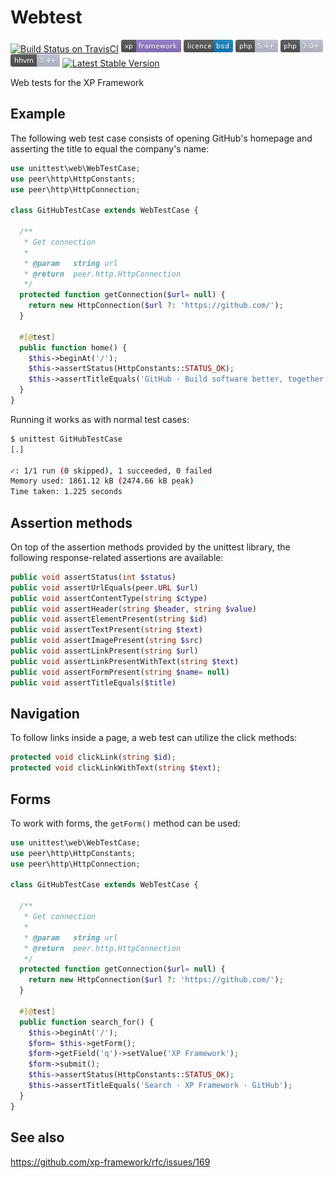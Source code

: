 Webtest
=======

[![Build Status on TravisCI](https://secure.travis-ci.org/xp-framework/webtest.svg)](http://travis-ci.org/xp-framework/webtest)
[![XP Framework Module](https://raw.githubusercontent.com/xp-framework/web/master/static/xp-framework-badge.png)](https://github.com/xp-framework/core)
[![BSD Licence](https://raw.githubusercontent.com/xp-framework/web/master/static/licence-bsd.png)](https://github.com/xp-framework/core/blob/master/LICENCE.md)
[![Required PHP 5.4+](https://raw.githubusercontent.com/xp-framework/web/master/static/php-5_4plus.png)](http://php.net/)
[![Supports PHP 7.0+](https://raw.githubusercontent.com/xp-framework/web/master/static/php-7_0plus.png)](http://php.net/)
[![Supports HHVM 3.4+](https://raw.githubusercontent.com/xp-framework/web/master/static/hhvm-3_4plus.png)](http://hhvm.com/)
[![Latest Stable Version](https://poser.pugx.org/xp-framework/webtest/version.png)](https://packagist.org/packages/xp-framework/webtest)

Web tests for the XP Framework

Example
-------
The following web test case consists of opening GitHub's homepage and asserting the title to equal the company's name:

```php
use unittest\web\WebTestCase;
use peer\http\HttpConstants;
use peer\http\HttpConnection;

class GitHubTestCase extends WebTestCase {

  /**
   * Get connection
   *
   * @param   string url
   * @return  peer.http.HttpConnection
   */
  protected function getConnection($url= null) {
    return new HttpConnection($url ?: 'https://github.com/');
  }

  #[@test]
  public function home() {
    $this->beginAt('/');
    $this->assertStatus(HttpConstants::STATUS_OK);
    $this->assertTitleEquals('GitHub · Build software better, together.');
  }
}
```

Running it works as with normal test cases:

```sh
$ unittest GitHubTestCase
[.]

✓: 1/1 run (0 skipped), 1 succeeded, 0 failed
Memory used: 1861.12 kB (2474.66 kB peak)
Time taken: 1.225 seconds
```

Assertion methods
-----------------
On top of the assertion methods provided by the unittest library, the following response-related assertions are available:

```php
public void assertStatus(int $status)
public void assertUrlEquals(peer.URL $url)
public void assertContentType(string $ctype)
public void assertHeader(string $header, string $value)
public void assertElementPresent(string $id)
public void assertTextPresent(string $text)
public void assertImagePresent(string $src)
public void assertLinkPresent(string $url)
public void assertLinkPresentWithText(string $text)
public void assertFormPresent(string $name= null)
public void assertTitleEquals($title)
```

Navigation
----------
To follow links inside a page, a web test can utilize the click methods:

```php
protected void clickLink(string $id);
protected void clickLinkWithText(string $text);
```

Forms
-----
To work with forms, the `getForm()` method can be used:

```php
use unittest\web\WebTestCase;
use peer\http\HttpConstants;
use peer\http\HttpConnection;

class GitHubTestCase extends WebTestCase {

  /**
   * Get connection
   *
   * @param   string url
   * @return  peer.http.HttpConnection
   */
  protected function getConnection($url= null) {
    return new HttpConnection($url ?: 'https://github.com/');
  }

  #[@test]
  public function search_for() {
    $this->beginAt('/');
    $form= $this->getForm();
    $form->getField('q')->setValue('XP Framework');
    $form->submit();
    $this->assertStatus(HttpConstants::STATUS_OK);
    $this->assertTitleEquals('Search · XP Framework · GitHub');
  }
}
```

See also
--------
https://github.com/xp-framework/rfc/issues/169